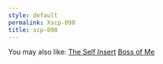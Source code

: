 ```yaml
---
style: default
permalink: Xscp-098
title: scp-098
---
```

You may also like:
[The Self Insert](http://scp-wiki.net/theselfinsert)
[Boss of Me](http://scp-wiki.net/boss-of-me)